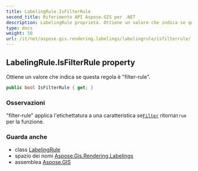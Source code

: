 ```yaml
---
title: LabelingRule.IsFilterRule
second_title: Riferimento API Aspose.GIS per .NET
description: LabelingRule proprietà. Ottiene un valore che indica se questa regola è filterrule.
type: docs
weight: 50
url: /it/net/aspose.gis.rendering.labelings/labelingrule/isfilterrule/
---
```

## LabelingRule.IsFilterRule property

Ottiene un valore che indica se questa regola è "filter-rule".

```csharp
public bool IsFilterRule { get; }
```

### Osservazioni

"filter-rule" applica l'etichettatura a una caratteristica se[`Filter`](../filter/) ritorna`true` per la funzione.

### Guarda anche

* class [LabelingRule](../)
* spazio dei nomi [Aspose.Gis.Rendering.Labelings](../../labelingrule/)
* assemblea [Aspose.GIS](../../../)



